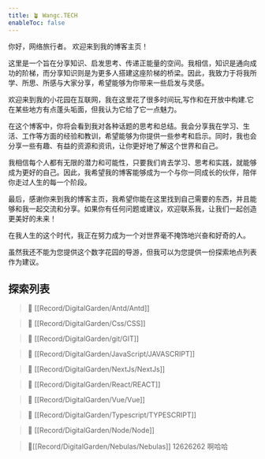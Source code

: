 ```yaml
---
title: 🪴 Wangc.TECH
enableToc: false
---
```


  你好，网络旅行者。 欢迎来到我的博客主页！

  这里是一个旨在分享知识、启发思考、传递正能量的空间。我相信，知识是通向成功的阶梯，而分享知识则是为更多人搭建这座阶梯的桥梁。因此，我致力于将我所学、所思、所感与大家分享，希望能够为你带来一些启发与灵感。

  欢迎来到我的小花园在互联网，我在这里花了很多时间玩,写作和在开放中构建.它在某些地方有点蓬头垢面，但我认为它给了它一点魅力。

  在这个博客中，你将会看到我对各种话题的思考和总结。我会分享我在学习、生活、工作等方面的经验和教训，希望能够为你提供一些参考和启示。同时，我也会分享一些有趣、有益的资源和资讯，让你更好地了解这个世界和自己。

  我相信每个人都有无限的潜力和可能性，只要我们肯去学习、思考和实践，就能够成为更好的自己。因此，我希望我的博客能够成为一个与你一同成长的伙伴，陪伴你走过人生的每一个阶段。

  最后，感谢你来到我的博客主页，我希望你能在这里找到自己需要的东西，并且能够和我一起交流和分享。如果你有任何问题或建议，欢迎联系我，让我们一起创造更美好的未来！

  在我人生的这个时代，我正在努力成为一个对世界毫不掩饰地兴奋和好奇的人。

  虽然我还不能为您提供这个数字花园的导游，但我可以为您提供一份探索地点列表作为建议。




## 探索列表

>🍈 [[Record/DigitalGarden/Antd/Antd]]

>🍊 [[Record/DigitalGarden/Css/CSS]]

>🍍 [[Record/DigitalGarden/git/GIT]]

>🍏 [[Record/DigitalGarden/JavaScript/JAVASCRIPT]]

>🍑 [[Record/DigitalGarden/NextJs/NextJs]]

>🍅 [[Record/DigitalGarden/React/REACT]]
 
>🥝 [[Record/DigitalGarden/Vue/Vue]]

>🍒 [[Record/DigitalGarden/Typescript/TYPESCRIPT]]

>🍓 [[Record/DigitalGarden/Node/Node]]

> 🥥[[Record/DigitalGarden/Nebulas/Nebulas]] 
> 12626262 啊哈哈




